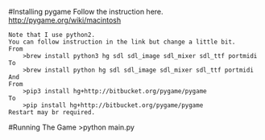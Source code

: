 #Installing pygame
    Follow the instruction here.
    http://pygame.org/wiki/macintosh
    
    Note that I use python2.
    You can follow instruction in the link but change a little bit.
    From
        >brew install python3 hg sdl sdl_image sdl_mixer sdl_ttf portmidi
    To
        >brew install python hg sdl sdl_image sdl_mixer sdl_ttf portmidi
    And
    From
        >pip3 install hg+http://bitbucket.org/pygame/pygame
    To
        >pip install hg+http://bitbucket.org/pygame/pygame
    Restart may br required.


#Running The Game
    >python main.py
